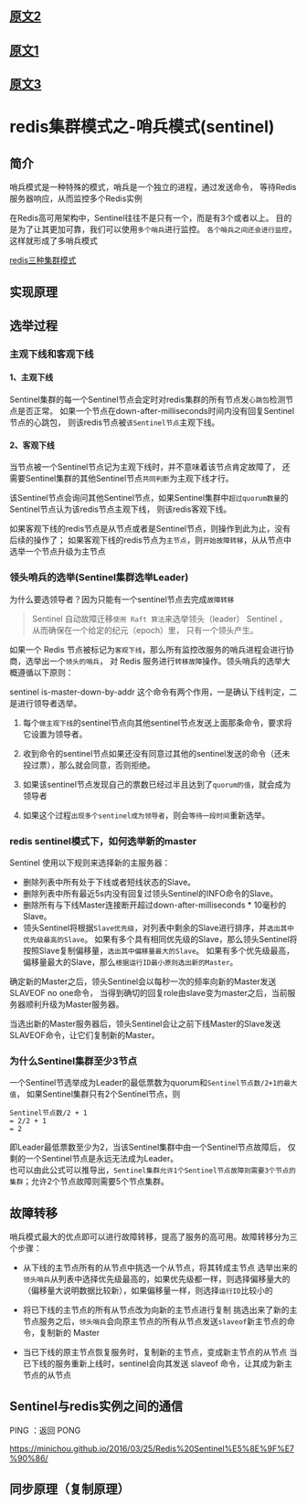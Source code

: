 
## [原文2](https://phachon.com/redis/redis-2.html)

## [原文1](https://minichou.github.io/2016/03/25/Redis%20Sentinel%E5%8E%9F%E7%90%86/)

## [原文3](https://juejin.im/post/5d0f7da66fb9a07ef44410db)

# redis集群模式之-哨兵模式(sentinel)


## 简介
哨兵模式是一种特殊的模式，哨兵是一个独立的进程，通过发送命令，
等待Redis服务器响应，从而监控多个Redis实例

在Redis高可用架构中，Sentinel往往不是只有一个，而是有3个或者以上。
目的是为了让其更加可靠，我们可以使用`多个哨兵`进行监控。
`各个哨兵之间还会进行监控`，这样就形成了多哨兵模式



[redis三种集群模式](../03、基础知识/30、redis三种集群模式.md)

## 实现原理

## 选举过程

### 主观下线和客观下线

#### 1、主观下线
Sentinel集群的每一个Sentinel节点会定时对redis集群的所有节点发`心跳包`检测节点是否正常。
如果一个节点在down-after-milliseconds时间内没有回复Sentinel节点的心跳包，
则该redis节点被`该Sentinel节点`主观下线。

#### 2、客观下线
当节点被一个Sentinel节点记为主观下线时，并不意味着该节点肯定故障了，
还需要Sentinel集群的其他Sentinel节点`共同判断`为主观下线才行。  

该Sentinel节点会询问其他Sentinel节点，如果Sentinel集群中`超过quorum数量`的Sentinel节点认为该redis节点主观下线，
则该redis客观下线。

如果客观下线的redis节点是从节点或者是Sentinel节点，则操作到此为止，没有后续的操作了；
如果客观下线的redis节点为`主节点`，则`开始故障转移`，从从节点中选举一个节点升级为主节点

 
### 领头哨兵的选举(Sentinel集群选举Leader)
为什么要选领导者？因为只能有一个sentinel节点去完成`故障转移`

> Sentinel 自动故障迁移`使用 Raft 算法`来选举领头（leader） Sentinel ，
从而确保在一个给定的纪元（epoch）里， 只有一个领头产生。

如果一个 Redis 节点被标记为`客观下线`，那么所有监控改服务的哨兵进程会进行协商，选举出一个`领头的哨兵`，
对 Redis 服务进行`转移故障`操作。领头哨兵的选举大概遵循以下原则：

sentinel is-master-down-by-addr 这个命令有两个作用，一是确认下线判定，二是进行领导者选举。

1. 每个`做主观下线`的sentinel节点向其他sentinel节点发送上面那条命令，要求将它设置为领导者。

2. 收到命令的sentinel节点如果还没有同意过其他的sentinel发送的命令（还未投过票），那么就会同意，否则拒绝。

3. 如果该sentinel节点发现自己的票数已经过半且达到了`quorum的值`，就会成为领导者

4. 如果这个过程`出现多个sentinel成为领导者`，则会`等待一段时间`重新选举。

### redis sentinel模式下，如何选举新的master

Sentinel 使用以下规则来选择新的主服务器：

- 删除列表中所有处于下线或者短线状态的Slave。
- 删除列表中所有最近5s内没有回复过领头Sentinel的INFO命令的Slave。
- 删除所有与下线Master连接断开超过down-after-milliseconds * 10毫秒的Slave。
- 领头Sentinel将根据`Slave优先级`，对列表中剩余的Slave进行排序，并`选出其中优先级最高的Slave`。
如果有多个具有相同优先级的Slave，那么领头Sentinel将按照Slave复制偏移量，`选出其中偏移量最大的Slave`。
如果有多个优先级最高，偏移量最大的Slave，那么`根据运行ID最小原则选出新的Master`。

确定新的Master之后，领头Sentinel会以每秒一次的频率向新的Master发送SLAVEOF no one命令，
当得到确切的回复role由slave变为master之后，当前服务器顺利升级为Master服务器。

当选出新的Master服务器后，领头Sentinel会让之前下线Master的Slave发送SLAVEOF命令，让它们复制新的Master。

### 为什么Sentinel集群至少3节点

一个Sentinel节选举成为Leader的最低票数为quorum和`Sentinel节点数/2+1的最大值`，
如果Sentinel集群只有2个Sentinel节点，则
```
Sentinel节点数/2 + 1
= 2/2 + 1
= 2
```
即Leader最低票数至少为2，当该Sentinel集群中由一个Sentinel节点故障后，
仅剩的一个Sentinel节点是永远无法成为Leader。   
也可以由此公式可以推导出，`Sentinel集群允许1个Sentinel节点故障则需要3个节点的集群`；允许2个节点故障则需要5个节点集群。
 
## 故障转移

哨兵模式最大的优点即可以进行故障转移，提高了服务的高可用。故障转移分为三个步骤：

- 从下线的主节点所有的从节点中挑选一个从节点，将其转成主节点
选举出来的`领头哨兵`从列表中选择优先级最高的，如果优先级都一样，则选择偏移量大的（偏移量大说明数据比较新），如果偏移量一样，则选择`运行ID`比较小的

- 将已下线的主节点的所有从节点改为向新的主节点进行复制
挑选出来了新的主节点服务之后，`领头哨兵`会向原主节点的所有从节点发送` slaveof `新主节点的命令，复制新的 Master

- 当已下线的原主节点恢复服务时，复制新的主节点，变成新主节点的从节点
当已下线的服务重新上线时，sentinel会向其发送 slaveof 命令，让其成为新主节点的从节点

## Sentinel与redis实例之间的通信

PING ：返回 PONG

<https://minichou.github.io/2016/03/25/Redis%20Sentinel%E5%8E%9F%E7%90%86/>

## 同步原理（复制原理）
